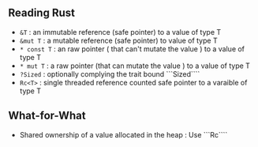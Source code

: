 ## Reading Rust 
- ```&T``` :  an immutable reference (safe pointer) to a value of type T
- ```&mut T```  : a mutable reference (safe pointer) to value of type T
- ```* const T``` : an raw pointer ( that can't mutate the value ) to a value of type T
- ```* mut T``` : a raw pointer (that can mutate the value ) to a value of type T
- ```?Sized``` : optionally complying the trait bound ```Sized````
- ```Rc<T>``` : single threaded reference counted safe pointer to a varaible of type T

## What-for-What 
- Shared ownership of a value allocated in the heap : Use ```Rc<T>````
